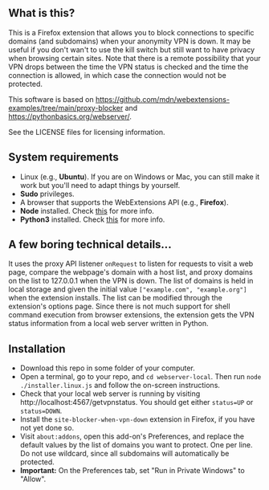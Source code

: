 
## What is this?

This is a Firefox extension that allows you to block connections to specific domains (and subdomains) when your anonymity VPN is down. It may be useful if you don't wan't to use the kill switch but still want to have privacy when browsing certain sites. Note that there is a remote possibility that your VPN drops between the time the VPN status is checked and the time the connection is allowed, in which case the connection would not be protected. 

This software is based on https://github.com/mdn/webextensions-examples/tree/main/proxy-blocker and https://pythonbasics.org/webserver/.

See the LICENSE files for licensing information.

## System requirements

- Linux (e.g., **Ubuntu**).
  If you are on Windows or Mac, you can still make it work but you'll need to adapt things by yourself.
- **Sudo** privileges.
- A browser that supports the WebExtensions API (e.g., **Firefox**).
- **Node** installed. Check [this](https://nodejs.org/en/download/prebuilt-installer) for more info.
- **Python3** installed. Check [this](https://www.python.org/downloads/) for more info.

## A few boring technical details...

It uses the proxy API listener `onRequest` to listen for requests to visit a web page, compare the webpage's domain with a host list, and proxy domains on the list to 127.0.0.1 when the VPN is down. The list of domains is held in local storage and given the initial value `["example.com", "example.org"]` when the extension installs. The list can be modified through the extension's options page. Since there is not much support for shell command execution from browser extensions, the extension gets the VPN status information from a local web server written in Python.

## Installation

* Download this repo in some folder of your computer.
* Open a terminal, go to your repo, and `cd webserver-local`. Then run `node ./installer.linux.js` and follow the on-screen instructions.
* Check that your local web server is running by visiting http://localhost:4567/getvpnstatus. You should get either `status=UP` or `status=DOWN`.
* Install the `site-blocker-when-vpn-down` extension in Firefox, if you have not yet done so.
* Visit `about:addons`, open this add-on's Preferences, and replace the default values by the list of domains you want to protect. One per line. Do not use wildcard, since all subdomains will automatically be protected.
* **Important:** On the Preferences tab, set "Run in Private Windows" to "Allow".
